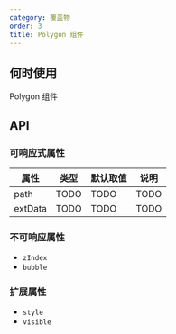 ```yaml
---
category: 覆盖物
order: 3
title: Polygon 组件
---
```



## 何时使用

Polygon 组件

## API



### 可响应式属性

| 属性 | 类型 | 默认取值 | 说明 |
|------|-----|------|-----|
| path | TODO | TODO | TODO |
| extData | TODO | TODO | TODO |


### 不可响应属性

+ `zIndex`
+ `bubble`

### 扩展属性

+ `style`
+ `visible`